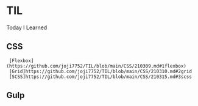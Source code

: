# TIL
 Today I Learned

## CSS
     [Flexbox](https://github.com/joji7752/TIL/blob/main/CSS/210309.md#1flexbox)
     [Grid]https://github.com/joji7752/TIL/blob/main/CSS/210310.md#2grid
     [SCSS]https://github.com/joji7752/TIL/blob/main/CSS/210315.md#3scss
     
## Gulp 